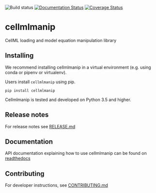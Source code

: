 ![Build status](https://github.com/ModellingWebLab/cellmlmanip/actions/workflows/unit-test.yml/badge.svg) [![Documentation Status](https://readthedocs.org/projects/cellmlmanip/badge/?version=latest)](https://cellmlmanip.readthedocs.io/en/latest/?badge=latest) [![Coverage Status](https://codecov.io/gh/ModellingWebLab/cellmlmanip/branch/develop/graph/badge.svg)](https://codecov.io/gh/ModellingWebLab/cellmlmanip/)

# cellmlmanip
CellML loading and model equation manipulation library

## Installing 
We recommend installing cellmlmanip in a virtual environment (e.g. using conda or pipenv or virtualenv).

Users install `cellmlmanip` using pip.

```
pip install cellmlmanip
```

Cellmlmanip is tested and developed on Python 3.5 and higher.

## Release notes
For release notes see [RELEASE.md](./RELEASE.md)


## Documentation
API documentation explaining how to use cellmlmanip can be found on [readthedocs](https://cellmlmanip.readthedocs.io/en/latest)

## Contributing
For developer instructions, see [CONTRIBUTING.md](./CONTRIBUTING.md)
